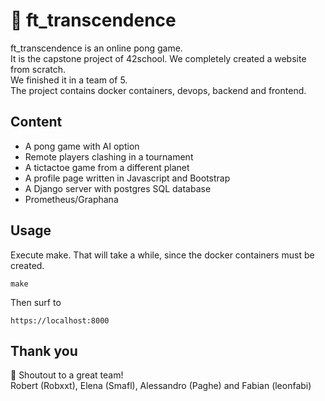 # 🏓 ft_transcendence
ft_transcendence is an online pong game.  
It is the capstone project of 42school. We completely created a website from scratch.  
We finished it in a team of 5.  
The project contains docker containers, devops, backend and frontend.  

## Content
- A pong game with AI option
- Remote players clashing in a tournament
- A tictactoe game from a different planet
- A profile page written in Javascript and Bootstrap
- A Django server with postgres SQL database
- Prometheus/Graphana

## Usage
Execute make. That will take a while, since the docker containers must be created.  
```
make
```
Then surf to
```
https://localhost:8000
```

## Thank you
🚀 Shoutout to a great team!  
Robert (Robxxt), Elena (Smafl), Alessandro (Paghe) and Fabian (leonfabi)
